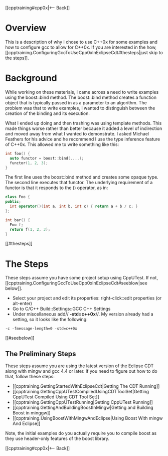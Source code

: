 [[cpptraining#cpp0x|<-- Back]]

# Overview
This is a description of why I chose to use C++0x for some examples and how to configure gcc to allow for C++0x. If you are interested in the how, [[cpptraining.ConfiguringGccToUseCpp0xInEclipseCdt#thesteps|just skip to the steps]].

# Background
While working on these materials, I came across a need to write examples using the boost::bind method. The boost::bind method creates a function object that is typically passed in as a parameter to an algorithm. The problem was that to write examples, I wanted to distinguish between the creation of the binding and its execution. 

What I ended up doing and then trashing was using template methods. This made things worse rather than better because it added a level of indirection and moved away from what I wanted to demonstrate. I asked Michael Feathers for his advice and he recommend I use the type inference feature of C++0x. This allowed me to write something like this:
```cpp
int foo() {
  auto functor = boost::bind(....);
  functor(1, 2, 3);
}
```

The first line uses the boost::bind method and creates some opaque type. The second line executes that functor. The underlying requirement of a functor is that it responds to the () operator, as in:
```cpp
class Foo {
public;
  int operator()(int a, int b, int c) { return a + b / c; }
};

int bar() {
  Foo f;
  return f(1, 2, 3);
}
```
[[#thesteps]]
# The Steps
These steps assume you have some project setup using CppUTest. If not, [[cpptraining.ConfiguringGccToUseCpp0xInEclipseCdt#seeblow|see below]].

* Select your project and edit its properties: right-click::edit properties (or alt-enter)
* Go to C/C++ Build::Settings::GCC C++ Settings
* Under miscellaneous add// **-std=c++0x**//. My version already had a setting, so it looks like the following:
```
-c -fmessage-length=0 -std=c++0x
```

[[#seebelow]]
## The Preliminary Steps

These steps assume you are using the latest version of the Eclipse CDT along with mingw and gcc 4.4 or later.  If you need to figure out how to do that, follow these steps:
* [[cpptraining.GettingStartedWithEclipseCdt|Getting The CDT Running]]
* [[cpptraining.GettingCppUTestCompiledUsingCDTToolSet|Getting CppUTest Compiled Using CDT Tool Set]]
* [[cpptraining.GettingCppUTestRunning|Getting CppUTest Running]]
* [[cpptraining.GettingAndBuildingBoostInMingw|Getting and Building Boost in minggw]]
* [[cpptraining.UsingBoostWithMingwAndEclipse|Using Boost With mingw And Eclipse]]

Note, the initial examples do you actually require you to compile boost as they use header-only features of the boost library.

[[cpptraining#cpp0x|<-- Back]]